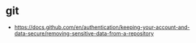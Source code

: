 # git

- https://docs.github.com/en/authentication/keeping-your-account-and-data-secure/removing-sensitive-data-from-a-repository

